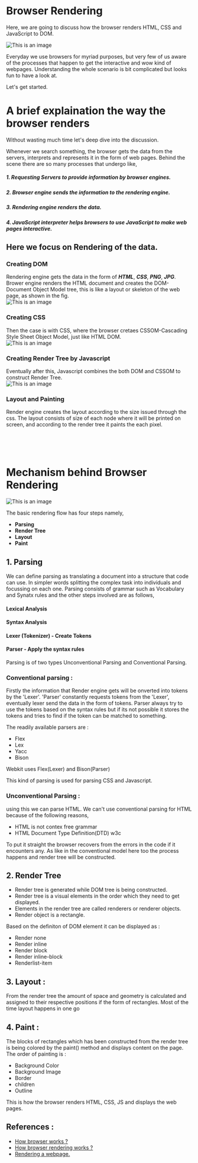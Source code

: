 # Browser Rendering

Here, we are going to discuss how the browser renders HTML, CSS and JavaScript to DOM. 

![This is an image](https://blog.logrocket.com/wp-content/uploads/2021/06/how-browser-rendering-works.png)

Everyday we use browsers for myriad purposes, but very few of us aware of the processes that happen to get the interactive and wow kind of webpages. Understanding the whole scenario is bit complicated but looks fun to have a look at.


Let's get started.

# A brief explaination the way the browser renders

Without wasting much time let's deep dive into the discussion.


Whenever we search something, the browser gets the data from the servers, interprets and represents it in the form of web pages. Behind the scene there are so many processes that undergo like,<br>

##### 1. Requesting Servers to provide information by browser engines.<br>
##### 2. Browser engine sends the information to the rendering engine.<br>
##### 3. Rendering engine renders the data.<br>
##### 4. JavaScript interpreter helps browsers to use JavaScript to make web pages interactive. <br>

## Here we focus on Rendering of the data.

### Creating DOM

Rendering engine gets the data in the form of ***HTML***, ***CSS***, ***PNG***, ***JPG***. Brower engine renders the HTML document and creates the DOM-Document Object Model tree, this is like a layout or skeleton of the web page, as shown in the fig. <br>
![This is an image](https://miro.medium.com/max/664/1*PSWV-BqV-2M3TR1qF-UAcw.jpeg) <br>

### Creating CSS

Then the case is with CSS, where the browser cretaes CSSOM-Cascading Style Sheet Object Model, just like HTML DOM.<br>
![This is an image](https://api.programmingsoup.com/images/CSSOM.png)

### Creating Render Tree by Javascript

Eventually after this, Javascript combines the both DOM and CSSOM to construct Render Tree.<br>
![This is an image](https://i.stack.imgur.com/6rUqB.jpg)

### Layout and Painting

Render engine creates the layout according to the size issued through the css. The layout consists of size of each node where it will be printed on screen, and according to the render tree it paints the each pixel.

<br>
<br>
<br>


# Mechanism behind Browser Rendering

![This is an image](https://weareadaptive.com/wp-content/uploads/2020/04/critical-rendering-path.jpg)

The basic rendering flow has four steps namely,

- **Parsing** <br>
- **Render Tree** <br>
- **Layout** <br>
- **Paint**

## 1. Parsing

We can define parsing as translating a document into a structure that code can use. In simpler words splitting the complex task into individuals and focussing on each one. Parsing consists of grammar such as Vocabulary and Synatx rules and the other steps involved are as follows,

#### Lexical Analysis <br>
#### Syntax Analysis
#### Lexer (Tokenizer) - Create Tokens
#### Parser - Apply the syntax rules

Parsing is of two types Unconventional Parsing and Conventional Parsing.

### Conventional parsing :

Firstly the information that Render engine gets will be onverted into tokens by the 'Lexer'. 'Parser' constantly requests tokens from the 'Lexer', eventually lexer send the data in the form of tokens. Parser always try to use the tokens based on the syntax rules but if its not possible it stores the tokens and tries to find if the token can be matched to something.

The readily available parsers are :<br>
- Flex
- Lex
- Yacc
- Bison

Webkit uses Flex(Lexer) and Bison(Parser)

This kind of parsing is used for parsing CSS and Javascript.

### Unconventional Parsing :
using this we can parse HTML. We can't use conventional parsing for HTML because of the following reasons,
- HTML is not contex free grammar
- HTML Document Type Definition(DTD) w3c

To put it straight the browser recovers from the errors in the code if it encounters any. As like in the conventional model here too the process happens and render tree will be constructed. 

## 2. Render Tree

- Render tree is generated while DOM tree is being constructed.
- Render tree is a visual elements in the order which they need to get displayed.
- Elements in the render tree are called renderers or renderer objects.
- Render object is a rectangle.

Based on the definiton of DOM element it can be displayed as :
- Render none
- Render inline
- Render block
- Render inline-block
- Renderlist-item

## 3. Layout :
From the render tree the amount of space and geometry is calculated and assigned to their respective positions if the form of rectangles. Most of the time layout happens in one go

## 4. Paint :
The blocks of rectangles which has been constructed from the render tree is being colored by the paint() method and displays content on the page. 
The order of painting is :
- Background Color
- Background Image
- Border 
- children
- Outline


This is how the browser renders HTML, CSS, JS and displays the web pages.

## References :
* [How browser works ?](https://www.youtube.com/watch?v=0IsQqJ7pwhw&t=5s)
* [How browser rendering works ?](https://www.html5rocks.com/en/tutorials/internals/howbrowserswork/)
* [Rendering a webpage.](https://medium.com/jspoint/how-the-browser-renders-a-web-page-dom-cssom-and-rendering-df10531c9969#:~:text=When%20a%20web%20page%20is,the%20Render%2DTree%20from%20it.)

